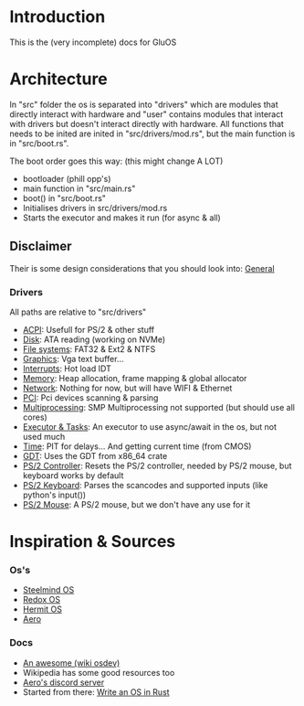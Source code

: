 # Introduction
This is the (very incomplete) docs for GluOS

# Architecture
In "src" folder the os is separated into "drivers" which are modules that directly interact with hardware and "user" contains modules that interact with drivers but doesn't interact directly with hardware.
All functions that needs to be inited are inited in "src/drivers/mod.rs", but the main function is in "src/boot.rs".

The boot order goes this way: (this might change A LOT)
- bootloader (phill opp's)
- main function in "src/main.rs"
- boot() in "src/boot.rs"
- Initialises drivers in src/drivers/mod.rs
- Starts the executor and makes it run (for async & all)

## Disclaimer
Their is some design considerations that you should look into: [General](general.md)

### Drivers
All paths are relative to "src/drivers"
- [ACPI](acpi.md): Usefull for PS/2 & other stuff
- [Disk](disk.md): ATA reading (working on NVMe)
- [File systems](fs.md): FAT32 & Ext2 & NTFS
- [Graphics](graphics.md): Vga text buffer...
- [Interrupts](interrupts.md): Hot load IDT
- [Memory](memory.md): Heap allocation, frame mapping & global allocator
- [Network](net.md): Nothing for now, but will have WIFI & Ethernet
- [PCI](pci.md): Pci devices scanning & parsing
- [Multiprocessing](smp.md): SMP Multiprocessing not supported (but should use all cores)
- [Executor & Tasks](task.md): An executor to use async/await in the os, but not used much
- [Time](time.md): PIT for delays... And getting current time (from CMOS)
- [GDT](gdt.md): Uses the GDT from x86_64 crate
- [PS/2 Controller](ps2.md): Resets the PS/2 controller, needed by PS/2 mouse, but keyboard works by default
- [PS/2 Keyboard](keyboard.md): Parses the scancodes and supported inputs (like python's input())
- [PS/2 Mouse](mouse.md): A PS/2 mouse, but we don't have any use for it


# Inspiration & Sources
### Os's
- [Steelmind OS](https://github.com/daniel-keitel/Steelmind_OS)
- [Redox OS](https://redox-os.org)
- [Hermit OS](https://github.com/hermit-os)
- [Aero](https://github.com/Andy-Python-Programmer/aero)

### Docs
- [An awesome (wiki osdev)](https://wiki.osdev.org/Main_Page)
- Wikipedia has some good resources too
- [Aero's discord server](https://discord.gg/8gwhTTZwt8)
- Started from there: [Write an OS in Rust](https://os.phil-opp.com)
